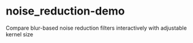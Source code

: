 # noise_reduction-demo
Compare blur-based noise reduction filters interactively with adjustable kernel size
